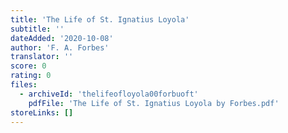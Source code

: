 ```yaml
---
title: 'The Life of St. Ignatius Loyola'
subtitle: ''
dateAdded: '2020-10-08'
author: 'F. A. Forbes'
translator: ''
score: 0
rating: 0
files:
  - archiveId: 'thelifeofloyola00forbuoft'
    pdfFile: 'The Life of St. Ignatius Loyola by Forbes.pdf'
storeLinks: []
---
```



